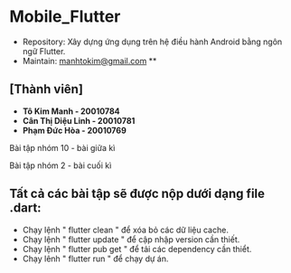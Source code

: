 # Mobile_Flutter
- Repository: Xây dựng ứng dụng trên hệ điều hành Android bằng ngôn ngữ Flutter.
- Maintain:    manhtokim@gmail.com **

## [Thành viên]
- **Tô Kim Manh         - 20010784**
- **Cân Thị Diệu Linh   - 20010781**
- **Phạm Đức Hòa        - 20010769**

Bài tập nhóm 10 - bài giữa kì 

Bài tập nhóm 2  - bài cuối kì

## Tất cả các bài tập sẽ được nộp dưới dạng file .dart:
- Chạy lệnh " flutter clean " để xóa bỏ các dữ liệu cache.
- Chạy lệnh " flutter update " để cập nhập version cần thiết.
- Chạy lệnh " flutter pub get " để tải các dependency cần thiểt.
- Chạy lênh " flutter run " để chạy dự án.
